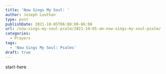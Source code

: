 ```yaml
---
title: 'Now Sings My Soul: '
author: Joseph Louthan
type: post
publishDate: 2021-10-05T06:00:00-06:00
url: /now-sings-my-soul-psalm/2021-10-05-am-now-sings-my-soul-psalm/
categories:
  - Prayers
tags:
  - 'Now Sings My Soul: Psalms'
draft: true
---
```

<div style="font-variant: small-caps;">

</div>
    start-here
